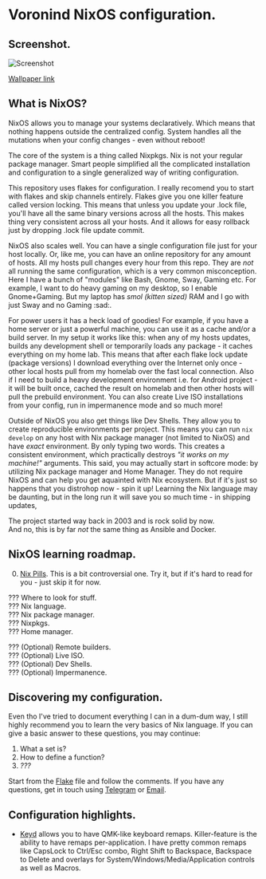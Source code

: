# Voronind NixOS configuration.

## Screenshot.

![Screenshot](https://i.imgur.com/aGmmVJa.png)

[Wallpaper link](https://git.voronind.com/voronind/nixos/src/branch/main/part/Wallpaper.nix#L2)

## What is NixOS?

NixOS allows you to manage your systems declaratively. Which means that nothing happens outside the centralized config. System handles all the mutations when your config changes - even without reboot!

The core of the system is a thing called Nixpkgs. Nix is not your regular package manager. Smart people simplified all the complicated installation and configuration to a single generalized way of writing configuration.

This repository uses flakes for configuration. I really recomend you to start with flakes and skip channels entirely. Flakes give you one killer feature called version locking. This means that unless you update your .lock file, you'll have all the same binary versions across all the hosts. This makes thing very consistent across all your hosts. And it allows for easy rollback just by dropping .lock file update commit.

NixOS also scales well. You can have a single configuration file just for your host locally. Or, like me, you can have an online repository for any amount of hosts. All my hosts pull changes every hour from this repo. They are *not* all running the same configuration, which is a very common misconception. Here I have a bunch of "modules" like Bash, Gnome, Sway, Gaming etc. For example, I want to do heavy gaming on my desktop, so I enable Gnome+Gaming. But my laptop has *smol (kitten sized)* RAM and I go with just Sway and no Gaming :sad:.

For power users it has a heck load of goodies! For example, if you have a home server or just a powerful machine, you can use it as a cache and/or a build server. In my setup it works like this: when any of my hosts updates, builds any development shell or temporarily loads any package - it caches everything on my home lab. This means that after each flake lock update (package versions) I download everything over the Internet only once - other local hosts pull from my homelab over the fast local connection. Also if I need to build a heavy development environment i.e. for Android project - it will be built once, cached the result on homelab and then other hosts will pull the prebuild environment. You can also create Live ISO installations from your config, run in impermanence mode and so much more!

Outside of NixOS you also get things like Dev Shells. They allow you to create reproducible environments per project. This means you can run `nix develop` on any host with Nix package manager (not limited to NixOS) and have *exact* environment. By only typing two words. This creates a consistent environment, which practically destroys *"it works on my machine!"* arguments. This said, you may actually start in softcore mode: by utilizing Nix package manager and Home Manager. They do not require NixOS and can help you get aquainted with Nix ecosystem. But if it's just so happens that you distrohop now - spin it up! Learning the Nix language may be daunting, but in the long run it will save you so much time - in shipping updates, 

The project started way back in 2003 and is rock solid by now.  
And no, this is by far *not* the same thing as Ansible and Docker.

## NixOS learning roadmap.

0. [Nix Pills](https://nixos.org/guides/nix-pills/). This is a bit controversial one. Try it, but if it's hard to read for you - just skip it for now.

??? Where to look for stuff.  
??? Nix language.  
??? Nix package manager.  
??? Nixpkgs.  
??? Home manager.  

??? (Optional) Remote builders.  
??? (Optional) Live ISO.  
??? (Optional) Dev Shells.  
??? (Optional) Impermanence.  

## Discovering my configuration.

Even tho I've tried to document everything I can in a dum-dum way, I still highly recommend you to learn the very basics of Nix language. If you can give a basic answer to these questions, you may continue:

1. What a set is?
2. How to define a function?
3. *???*

Start from the [Flake](flake.nix) file and follow the comments. If you have any questions, get in touch using [Telegram](https://t.me/voronind_com) or [Email](mailto:hi@voronind.com).

## Configuration highlights.

* [Keyd](module/common/Keyd.nix) allows you to have QMK-like keyboard remaps. Killer-feature is the ability to have remaps per-application. I have pretty common remaps like CapsLock to Ctrl/Esc combo, Right Shift to Backspace, Backspace to Delete and overlays for System/Windows/Media/Application controls as well as Macros.
